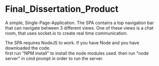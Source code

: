 # Final_Dissertation_Product
A simple, Single-Page-Application. The SPA contains a top navigation bar that can navigate between 3 different views.
One of these views is a chat room, that uses socket.io to create real time communication.

The SPA requires NodeJS to work. If you have Node and you have downloaded the code.  
first run "NPM install" to install the node modules used.
then run "node server" in cmd prompt in order to run the server.
